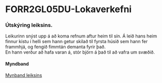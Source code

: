 # FORR2GL05DU-Lokaverkefni
### Útskýring leiksins.  
Leikurinn snýst upp á að koma refnum aftur heim til sín. Á leið hans heim  
finnur kistu í helli sem hann getur skilað til fyrsta húsið sem hann fer frammhjá, og fengið fimmtán demanta fyrir það.  
En hann verður að hafa varan á, stór björn á það til að vafra um svæðið.  

#### Myndband  
[Mynband leiksins](https://youtu.be/h-sbGeangA0)
